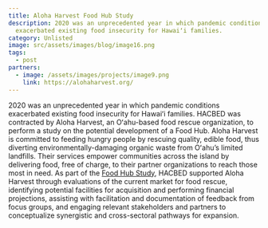 ```yaml
---
title: Aloha Harvest Food Hub Study
description: 2020 was an unprecedented year in which pandemic conditions
  exacerbated existing food insecurity for Hawaiʻi families.
category: Unlisted
image: src/assets/images/blog/image16.png
tags:
  - post
partners:
  - image: /assets/images/projects/image9.png
    link: https://alohaharvest.org/
---
```

2020 was an unprecedented year in which pandemic conditions exacerbated existing food insecurity for Hawaiʻi families. HACBED was contracted by Aloha Harvest, an Oʻahu-based food rescue organization, to perform a study on the potential development of a Food Hub. Aloha Harvest is committed to feeding hungry people by rescuing quality, edible food, thus diverting environmentally-damaging organic waste from Oʻahu’s limited landfills. Their services empower communities across the island by delivering food, free of charge, to their partner organizations to reach those most in need. As part of the [Food Hub Study](https://ulupono.com/newsletter-listing/february-2022/aloha-harvest-s-food-rescue-program-redistributes-nearly-3-million-pounds-of-food-in-2021/), HACBED supported Aloha Harvest through evaluations of the current market for food rescue, identifying potential facilities for acquisition and performing financial projections, assisting with facilitation and documentation of feedback from focus groups, and engaging relevant stakeholders and partners to conceptualize synergistic and cross-sectoral pathways for expansion.
